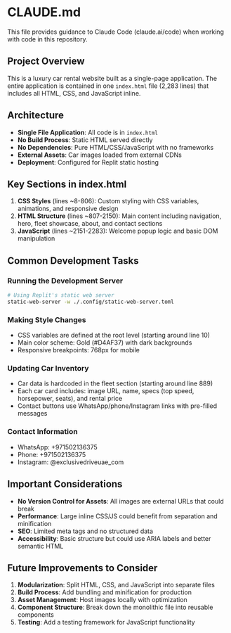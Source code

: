 # CLAUDE.md

This file provides guidance to Claude Code (claude.ai/code) when working with code in this repository.

## Project Overview

This is a luxury car rental website built as a single-page application. The entire application is contained in one `index.html` file (2,283 lines) that includes all HTML, CSS, and JavaScript inline.

## Architecture

- **Single File Application**: All code is in `index.html`
- **No Build Process**: Static HTML served directly
- **No Dependencies**: Pure HTML/CSS/JavaScript with no frameworks
- **External Assets**: Car images loaded from external CDNs
- **Deployment**: Configured for Replit static hosting

## Key Sections in index.html

1. **CSS Styles** (lines ~8-806): Custom styling with CSS variables, animations, and responsive design
2. **HTML Structure** (lines ~807-2150): Main content including navigation, hero, fleet showcase, about, and contact sections
3. **JavaScript** (lines ~2151-2283): Welcome popup logic and basic DOM manipulation

## Common Development Tasks

### Running the Development Server
```bash
# Using Replit's static web server
static-web-server -w ./.config/static-web-server.toml
```

### Making Style Changes
- CSS variables are defined at the root level (starting around line 10)
- Main color scheme: Gold (#D4AF37) with dark backgrounds
- Responsive breakpoints: 768px for mobile

### Updating Car Inventory
- Car data is hardcoded in the fleet section (starting around line 889)
- Each car card includes: image URL, name, specs (top speed, horsepower, seats), and rental price
- Contact buttons use WhatsApp/phone/Instagram links with pre-filled messages

### Contact Information
- WhatsApp: +971502136375
- Phone: +971502136375  
- Instagram: @exclusivedriveuae_com

## Important Considerations

- **No Version Control for Assets**: All images are external URLs that could break
- **Performance**: Large inline CSS/JS could benefit from separation and minification
- **SEO**: Limited meta tags and no structured data
- **Accessibility**: Basic structure but could use ARIA labels and better semantic HTML

## Future Improvements to Consider

1. **Modularization**: Split HTML, CSS, and JavaScript into separate files
2. **Build Process**: Add bundling and minification for production
3. **Asset Management**: Host images locally with optimization
4. **Component Structure**: Break down the monolithic file into reusable components
5. **Testing**: Add a testing framework for JavaScript functionality